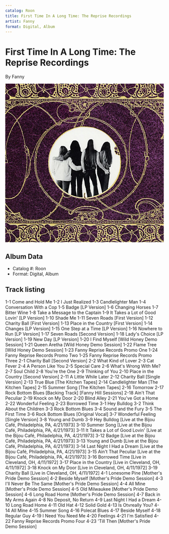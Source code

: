 ```yaml
---
catalog: Roon
title: First Time In A Long Time: The Reprise Recordings
artist: Fanny
format: Digital, Album
---
```


# First Time In A Long Time: The Reprise Recordings

By Fanny

![](../../assets/albumcovers/Fanny-First_Time_In_A_Long_Time-_The_Reprise_Recordings.png)

## Album Data

- Catalog #: Roon
- Format: Digital, Album


## Track listing


1-1 Come and Hold Me
1-2 I Just Realized
1-3 Candlelighter Man
1-4 Conversation With a Cop
1-5 Badge [LP Version]
1-6 Changing Horses
1-7 Bitter Wine
1-8 Take a Message to the Captain
1-9 It Takes a Lot of Good Lovin' [LP Version]
1-10 Shade Me
1-11 Seven Roads [First Version]
1-12 Charity Ball [First Version]
1-13 Place in the Country [First Version]
1-14 Changes [LP Version]
1-15 One Step at a Time [LP Version]
1-16 Nowhere to Run [LP Version]
1-17 Seven Roads [Second Version]
1-18 Lady's Choice [LP Version]
1-19 New Day [LP Version]
1-20 I Find Myself [Wild Honey Demo Session]
1-21 Queen Aretha [Wild Honey Demo Session]
1-22 Flame Tree [Wild Honey Demo Session]
1-23 Fanny Reprise Records Promo One
1-24 Fanny Reprise Records Promo Two
1-25 Fanny Reprise Records Promo Three
2-1 Charity Ball [Second Version]
2-2 What Kind of Lover
2-3 Cat Fever
2-4 A Person Like You
2-5 Special Care
2-6 What's Wrong With Me?
2-7 Soul Child
2-8 You're the One
2-9 Thinking of You
2-10 Place in the Country [Second Version]
2-11 A Little While Later
2-12 Charity Ball [Single Version]
2-13 True Blue [The Kitchen Tapes]
2-14 Candlelighter Man [The Kitchen Tapes]
2-15 Summer Song [The Kitchen Tapes]
2-16 Tomorrow
2-17 Rock Bottom Blues [Backing Track] [Fanny Hill Sessions]
2-18 Ain't That Peculiar
2-19 Knock on My Door
2-20 Blind Alley
2-21 You've Got a Home
2-22 Wonderful Feeling
2-23 Borrowed Time
3-1 Hey Bulldog
3-2 Think About the Children
3-3 Rock Bottom Blues
3-4 Sound and the Fury
3-5 The First Time
3-6 Rock Bottom Blues [Original Vocal]
3-7 Wonderful Feeling [Single Version]
3-8 Young and Dumb
3-9 Hey Bulldog [Live at the Bijou Café, Philadelphia, PA, 4/21/1973]
3-10 Summer Song [Live at the Bijou Café, Philadelphia, PA, 4/21/1973]
3-11 It Takes a Lot of Good Lovin' [Live at the Bijou Café, Philadelphia, PA, 4/21/1973]
3-12 Badge [Live at the Bijou Café, Philadelphia, PA, 4/21/1973]
3-13 Young and Dumb [Live at the Bijou Café, Philadelphia, PA, 4/21/1973]
3-14 Last Night I Had a Dream [Live at the Bijou Café, Philadelphia, PA, 4/21/1973]
3-15 Ain't That Peculiar [Live at the Bijou Café, Philadelphia, PA, 4/21/1973]
3-16 Borrowed Time [Live in Cleveland, OH, 4/11/1972]
3-17 Place in the Country [Live in Cleveland, OH, 4/11/1972]
3-18 Knock on My Door [Live in Cleveland, OH, 4/11/1972]
3-19 Charity Ball [Live in Cleveland, OH, 4/11/1972]
4-1 Lonesome Pine [Mother's Pride Demo Session]
4-2 Beside Myself [Mother's Pride Demo Session]
4-3 I'll Never Be The Same [Mother's Pride Demo Session]
4-4 All Mine [Mother's Pride Demo Session]
4-5 Old Milwaukee [Mother's Pride Demo Session]
4-6 Long Road Home [Mother's Pride Demo Session]
4-7 Back in My Arms Again
4-8 No Deposit, No Return
4-9 Last Night I Had a Dream
4-10 Long Road Home
4-11 Old Hat
4-12 Solid Gold
4-13 Is Otvreally You?
4-14 All Mine
4-15 Summer Song
4-16 Polecat Blues
4-17 Beside Myself
4-18 Regular Guy
4-19 I Need You Need Me
4-20 Feelings
4-21 I'm Satisfied
4-22 Fanny Reprise Records Promo Four
4-23 'Till Then [Mother's Pride Demo Session]

